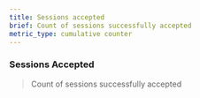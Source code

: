 ```yaml
---
title: Sessions accepted
brief: Count of sessions successfully accepted
metric_type: cumulative counter
---
```

### Sessions Accepted

> Count of sessions successfully accepted
